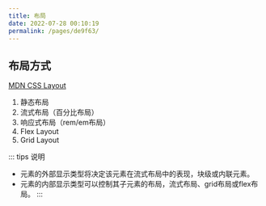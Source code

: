 ```yaml
---
title: 布局
date: 2022-07-28 00:10:19
permalink: /pages/de9f63/
---
```



## 布局方式
[MDN CSS Layout](https://developer.mozilla.org/zh-CN/docs/Learn/CSS/CSS_layout)

1. 静态布局 
2. 流式布局（百分比布局） 
3. 响应式布局（rem/em布局） 
4. Flex Layout 
5. Grid Layout

::: tips 说明
- 元素的外部显示类型将决定该元素在流式布局中的表现，块级或内联元素。 
- 元素的内部显示类型可以控制其子元素的布局，流式布局、grid布局或flex布局。
:::

